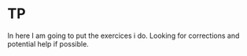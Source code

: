 # TP

In here I am going to put the exercices i do.
Looking for corrections and potential help if possible.
